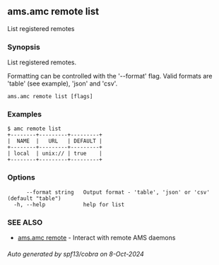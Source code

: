 ## ams.amc remote list

List registered remotes

### Synopsis

List registered remotes.

Formatting can be controlled with the '--format' flag.
Valid formats are 'table' (see example), 'json' and 'csv'.

```
ams.amc remote list [flags]
```

### Examples

```
$ amc remote list
+--------+---------+---------+
|  NAME  |   URL   | DEFAULT |
+--------+---------+---------+
| local  | unix:// | true    |
+--------+---------+---------+

```

### Options

```
      --format string   Output format - 'table', 'json' or 'csv' (default "table")
  -h, --help            help for list
```

### SEE ALSO

* [ams.amc remote](ams.amc_remote.md)	 - Interact with remote AMS daemons

###### Auto generated by spf13/cobra on 8-Oct-2024
